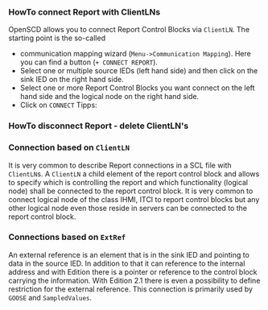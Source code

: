 ### HowTo connect Report with ClientLNs
OpenSCD allows you to connect Report Control Blocks via `ClientLN`. The starting point is the so-called 
- communication mapping wizard (`Menu->Communication Mapping`). Here you can find a button (`+ CONNECT REPORT`).
- Select one or multiple source IEDs (left hand side) and then click on the sink IED on the right hand side.
- Select one or more Report Control Blocks you want connect on the left hand side and the logical node on the right hand side.
- Click on `CONNECT`
Tipps:

### HowTo disconnect Report - delete ClientLN's  

### Connection based on `ClientLN`
It is very common to describe Report connections in a SCL file with `ClientLN`s. A `ClientLN` a child element of the report control block and allows to specify which is controlling the report and which functionality (logical node) shall be connected to the report control block. It is very common to connect logical node of the class IHMI, ITCI to report control blocks but any other logical node even those reside in servers can be connected to the report control block.    

### Connections based on `ExtRef`
An external reference is an element that is in the sink IED and pointing to data in the source IED. In addition to that it can reference to the internal address and with Edition there is a pointer or reference to the control block carrying the information. With Edition 2.1 there is even a possibility to define restriction for the external reference. 
This connection is primarily used by `GOOSE` and `SampledValues`. 